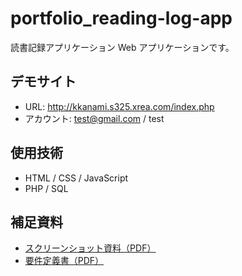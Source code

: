 # portfolio_reading-log-app

読書記録アプリケーション Web アプリケーションです。

## デモサイト

- URL: http://kkanami.s325.xrea.com/index.php
- アカウント: test@gmail.com / test

## 使用技術

- HTML / CSS / JavaScript
- PHP / SQL

## 補足資料

- [スクリーンショット資料（PDF）](.document./screenshots.pdf)
- [要件定義書（PDF）](.document./requirements.pdf)

